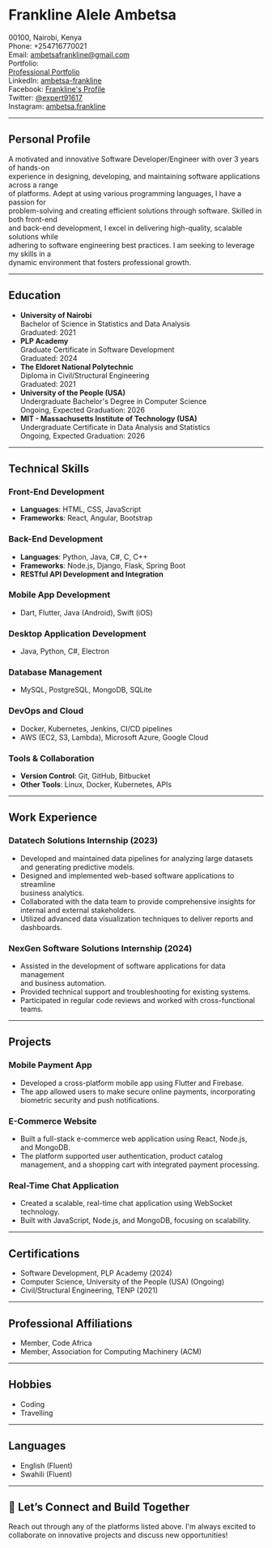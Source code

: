 # Frankline Alele Ambetsa

00100, Nairobi, Kenya  
Phone: +254716770021  
Email: [ambetsafrankline@gmail.com](mailto:ambetsafrankline@gmail.com)  
Portfolio:  
[Professional Portfolio](https://frank2446-dotcom.github.io/my_portfolio_professional/)  
LinkedIn: [ambetsa-frankline](https://www.linkedin.com/in/ambetsa-frankline/)  
Facebook: [Frankline's Profile](https://www.facebook.com/profile.php?id=100081601457541&_rdc=1&_rdr)  
Twitter: [@expert91617](https://x.com/expert91617)  
Instagram: [ambetsa.frankline](https://www.instagram.com/ambetsa.frankline/)

---

## Personal Profile

A motivated and innovative Software Developer/Engineer with over 3 years of hands-on  
experience in designing, developing, and maintaining software applications across a range  
of platforms. Adept at using various programming languages, I have a passion for  
problem-solving and creating efficient solutions through software. Skilled in both front-end  
and back-end development, I excel in delivering high-quality, scalable solutions while  
adhering to software engineering best practices. I am seeking to leverage my skills in a  
dynamic environment that fosters professional growth.

---

## Education

- **University of Nairobi**  
  Bachelor of Science in Statistics and Data Analysis  
  Graduated: 2021
- **PLP Academy**  
  Graduate Certificate in Software Development  
  Graduated: 2024
- **The Eldoret National Polytechnic**  
  Diploma in Civil/Structural Engineering  
  Graduated: 2021
- **University of the People (USA)**  
  Undergraduate Bachelor's Degree in Computer Science  
  Ongoing, Expected Graduation: 2026
- **MIT - Massachusetts Institute of Technology (USA)**  
  Undergraduate Certificate in Data Analysis and Statistics  
  Ongoing, Expected Graduation: 2026

---

## Technical Skills

### Front-End Development

- **Languages**: HTML, CSS, JavaScript  
- **Frameworks**: React, Angular, Bootstrap

### Back-End Development

- **Languages**: Python, Java, C#, C, C++  
- **Frameworks**: Node.js, Django, Flask, Spring Boot  
- **RESTful API Development and Integration**

### Mobile App Development

- Dart, Flutter, Java (Android), Swift (iOS)

### Desktop Application Development

- Java, Python, C#, Electron

### Database Management

- MySQL, PostgreSQL, MongoDB, SQLite

### DevOps and Cloud

- Docker, Kubernetes, Jenkins, CI/CD pipelines  
- AWS (EC2, S3, Lambda), Microsoft Azure, Google Cloud

### Tools & Collaboration

- **Version Control**: Git, GitHub, Bitbucket  
- **Other Tools**: Linux, Docker, Kubernetes, APIs

---

## Work Experience

### **Datatech Solutions Internship** (2023)

- Developed and maintained data pipelines for analyzing large datasets  
  and generating predictive models.  
- Designed and implemented web-based software applications to streamline  
  business analytics.  
- Collaborated with the data team to provide comprehensive insights for  
  internal and external stakeholders.  
- Utilized advanced data visualization techniques to deliver reports and  
  dashboards.

### **NexGen Software Solutions Internship** (2024)

- Assisted in the development of software applications for data management  
  and business automation.  
- Provided technical support and troubleshooting for existing systems.  
- Participated in regular code reviews and worked with cross-functional teams.

---

## Projects

### **Mobile Payment App**

- Developed a cross-platform mobile app using Flutter and Firebase.  
- The app allowed users to make secure online payments, incorporating  
  biometric security and push notifications.

### **E-Commerce Website**

- Built a full-stack e-commerce web application using React, Node.js,  
  and MongoDB.  
- The platform supported user authentication, product catalog  
  management, and a shopping cart with integrated payment processing.

### **Real-Time Chat Application**

- Created a scalable, real-time chat application using WebSocket technology.  
- Built with JavaScript, Node.js, and MongoDB, focusing on scalability.

---

## Certifications

- Software Development, PLP Academy (2024)  
- Computer Science, University of the People (USA) (Ongoing)  
- Civil/Structural Engineering, TENP (2021)

---

## Professional Affiliations

- Member, Code Africa  
- Member, Association for Computing Machinery (ACM)

---

## Hobbies

- Coding  
- Travelling

---

## Languages

- English (Fluent)  
- Swahili (Fluent)

---

## 🚀 Let’s Connect and Build Together

Reach out through any of the platforms listed above. I'm always excited to  
collaborate on innovative projects and discuss new opportunities!
